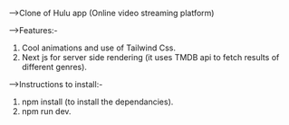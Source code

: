 -->Clone of Hulu app (Online video streaming platform)

-->Features:-
1. Cool animations and use of Tailwind Css.
2. Next js for server side rendering (it uses TMDB api to fetch results of different genres).

   
-->Instructions to install:-
1. npm install (to install the dependancies).
1. npm run dev.
